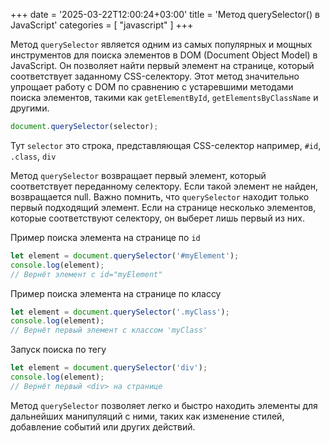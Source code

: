 +++
date = '2025-03-22T12:00:24+03:00'
title = 'Метод querySelector() в JavaScript'
categories = [ "javascript" ]
+++

Метод `querySelector` является одним из самых популярных и мощных инструментов для поиска элементов в DOM (Document Object Model) в JavaScript. Он позволяет найти первый элемент на странице, который соответствует заданному CSS-селектору. Этот метод значительно упрощает работу с DOM по сравнению с устаревшими методами поиска элементов, такими как `getElementById`, `getElementsByClassName` и другими.

```js
document.querySelector(selector);
```

Тут `selector` это строка, представляющая CSS-селектор например, `#id`, `.class`, `div`

Метод `querySelector` возвращает первый элемент, который соответствует переданному селектору. Если такой элемент не найден, возвращается null. Важно помнить, что `querySelector` находит только первый подходящий элемент. Если на странице несколько элементов, которые соответствуют селектору, он выберет лишь первый из них.

Пример поиска элемента на странице по `id`

```js
let element = document.querySelector('#myElement');
console.log(element); 
// Вернёт элемент с id="myElement"
```

Пример поиска элемента на странице по классу

```js
let element = document.querySelector('.myClass');
console.log(element); 
// Вернёт первый элемент с классом 'myClass'
```

Запуск поиска по тегу

```js
let element = document.querySelector('div');
console.log(element); 
// Вернёт первый <div> на странице
```

Метод `querySelector` позволяет легко и быстро находить элементы для дальнейших манипуляций с ними, таких как изменение стилей, добавление событий или других действий.